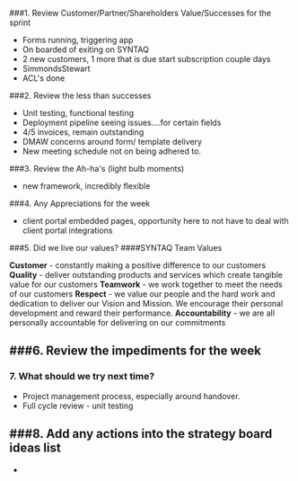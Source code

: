 ###1. Review Customer/Partner/Shareholders Value/Successes for the sprint
- Forms running, triggering app
- On boarded of exiting on SYNTAQ
- 2 new customers, 1 more that is due start subscription couple days
- SimmondsStewart 
- ACL's done


###2. Review the less than successes
- Unit testing, functional testing
- Deployment pipeline seeing issues....for certain fields
- 4/5 invoices, remain outstanding
- DMAW concerns around form/ template delivery
- New meeting schedule not on being adhered to. 

###3. Review the Ah-ha's (light bulb moments)
- new framework, incredibly flexible 

###4. Any Appreciations for the week
- client portal embedded pages, opportunity here to not have to deal with client portal integrations

###5. Did we live our values?
####SYNTAQ Team Values

**Customer** - constantly making a positive difference to our customers 
**Quality** - deliver outstanding products and services which create tangible value for our customers
**Teamwork** - we work together to meet the needs of our customers
**Respect** - we value our people and the hard work and dedication to deliver our Vision and Mission. We encourage their personal development and reward their performance. 
**Accountability** - we are all personally accountable for delivering on our commitments

###6. Review the impediments for the week
- 

### 7. What should we try next time? 
- Project management process, especially around handover. 
- Full cycle review - unit testing

###8. Add any actions into the strategy board ideas list
- 
- 